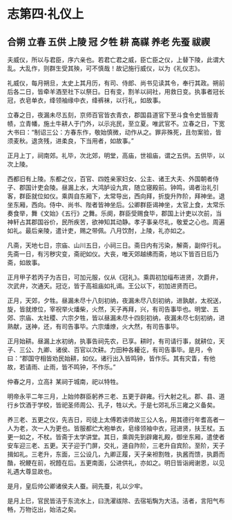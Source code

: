 # 志第四·礼仪上

## 合朔 立春 五供 上陵 冠 夕牲 耕 高禖 养老 先蚕 祓禊

夫威仪，所以与君臣，序六亲也。若君亡君之威，臣亡臣之仪，上替下陵，此谓大乱。大乱作，则群生受其殃，可不慎哉！故记施行威仪，以为《礼仪志》。

礼威仪，每月朔旦，太史上其月历，有司、侍郎、尚书见读其令，奉行其政。朔前后各二日，皆牵羊酒至社下以祭日。日有变，割羊以祠社，用救日变。执事者冠长冠，衣皂单衣，绛领袖缘中衣，绛裤袜，以行礼，如故事。

立春之日，夜漏未尽五刻，京师百官皆衣青衣，郡国县道官下至斗食令史皆服青帻，立青幡，施土牛耕人于门外，以示兆民，至立夏。唯武官不。立春之日，下宽大书曰：“制诏三公：方春东作，敬始慎微，动作从之。罪非殊死，且勿案验，皆须麦秋。退贪残，进柔良，下当用者，如故事。”

正月上丁，祠南郊。礼毕，次北郊，明堂，高庙，世祖庙，谓之五供。五供毕，以次上陵。

西都旧有上陵。东都之仪，百官、四姓亲家妇女、公主、诸王大夫、外国朝者侍子、郡国计吏会陵。昼漏上水，大鸿胪设九宾，随立寝殿前。钟鸣，谒者治礼引客，群臣就位如仪。乘舆自东厢下，太常导出，西向拜，折旋升阼阶，拜神坐。退坐东厢，西向。侍中、尚书、陛者皆神坐后。公卿群臣谒神坐，太官上食，太常乐奏食举，舞《文始》《五行》之舞。乐阕，群臣受赐食毕，郡国上计吏以次前，当神轩占其郡国谷价，民所疾苦，欲神知其动静。孝子事亲尽礼，敬爱之心也。周遍如礼。最后亲陵，遣计吏，赐之带佩。八月饮酎，上陵，礼亦如之。

凡斋，天地七日，宗庙、山川五日，小祠三日。斋日内有污染，解斋，副倅行礼。先斋一日，有污秽灾变，斋祀如仪。大丧，唯天郊越绋而斋，地以下皆百日后乃斋，如故事。

正月甲子若丙子为吉日，可加元服，仪从《冠礼》。乘舆初加缁布进贤，次爵弁，次武弁，次通天。冠讫，皆于高祖庙如礼谒。王公以下，初加进贤而已。

正月，天郊，夕牲。昼漏未尽十八刻初纳，夜漏未尽八刻初纳，进孰献，太祝送，旋，皆就燎位，宰祝举火燔柴，火然，天子再拜，兴，有司告事毕也。明堂、五郊、宗庙、太社稷、六宗夕牲，皆以昼漏未尽十四刻初纳，夜漏未尽七刻初纳，进熟献，送神，还，有司告事毕。六宗燔燎，火大然，有司告事毕。

正月始耕。昼漏上水初纳，执事告祠先农，已享。耕时，有司请行事，就耕位，天子、三公、九卿、诸侯、百官以次耕。力田种各耰讫，有司告事毕。是月，令曰：“郡国守相皆劝民始耕，如仪。诸行出入皆鸣钟，皆作乐。其有灾眚，有他故，若请雨、止雨，皆不鸣钟，不作乐。”

仲春之月，立高礻某祠于城南，祀以特牲。

明帝永平二年三月，上始帅群臣躬养三老、五更于辟雍。行大射之礼。郡、县、道行乡饮酒于学校，皆祀圣师周公、孔子，牲以犬。于是七郊礼乐三雍之义备矣。

养三老、五更之仪，先吉日，司徒上太傅若讲师故三公人名，用其德行年耆高者一人为老，次一人为更也。皆服都纻大袍单衣，皂缘领袖中衣，冠进贤，扶王杖。五更一如之，不杖。皆斋于太学讲堂。其日，乘舆先到辟雍礼殿，御坐东厢，遣使者安车迎三老、五更。天子迎于门屏，交礼，道自阼阶，三老升自宾阶。至阶，天子揖如礼。三老升，东面，三公设几，九卿正履，天子亲袒割牲，执酱而馈，执爵而酳，祝鲠在前，祝饐在后。五更南面，公进供礼，亦如之。明日皆诣阙谢恩，以见礼遇大尊显故也。

是月，皇后帅公卿诸侯夫人蚕。祠先蚕，礼以少牢。

是月上巳，官民皆洁于东流水上，曰洗濯祓除、去宿垢騊为大洁。洁者，言阳气布畅，万物讫出，始洁之矣。
